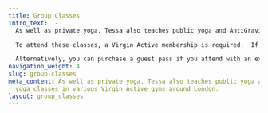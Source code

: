 ```yaml
---
title: Group Classes
intro_text: |-
  As well as private yoga, Tessa also teaches public yoga and AntiGravity yoga classes in various Virgin Active gyms around London on the schedule below.

  To attend these classes, a Virgin Active membership is required.  If you are interested in joining, please contact the relevant club and you may be able to join a class on a trial basis.

  Alternatively, you can purchase a guest pass if you attend with an existing member.
navigation_weight: 4
slug: group-classes
meta_content: As well as private yoga, Tessa also teaches public yoga and AntiGravity
  yoga classes in various Virgin Active gyms around London.
layout: group_classes
---
```


